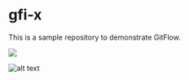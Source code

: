 # gfi-x
This is a sample repository to demonstrate GitFlow.

<a href="http://teamcity.aurea.local/viewType.html?buildTypeId=GfiProjects_GfiEventsManager_BuildProduct&guest=1">
<img src="http://teamcity.aurea.local/app/rest/builds/buildType:(id:GfiProjects_GfiEventsManager_BuildProduct)/statusIcon"/>
</a>

![alt text][logo]

[logo]: http://teamcity.aurea.local/app/rest/builds/buildType:(id:GfiProjects_GfiEventsManager_BuildProduct)/statusIcon
